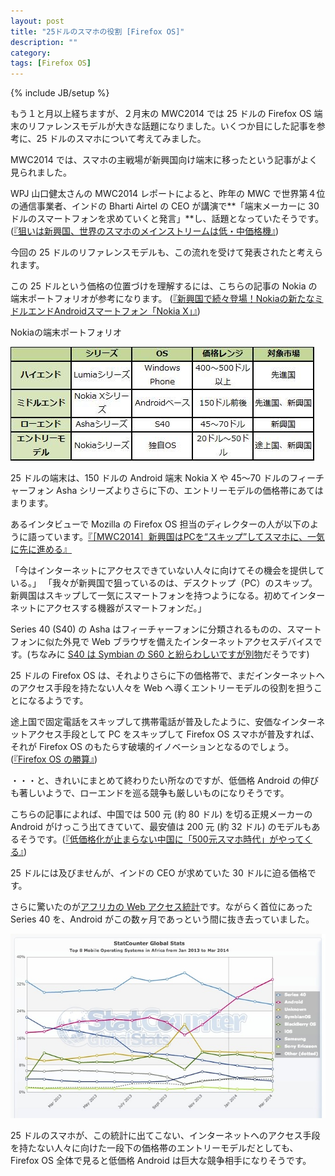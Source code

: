 ```yaml
---
layout: post
title: "25ドルのスマホの役割 [Firefox OS]"
description: ""
category: 
tags: [Firefox OS]
---
```

{% include JB/setup %}

もう１と月以上経ちますが、２月末の MWC2014 では 25 ドルの Firefox OS 端末のリファレンスモデルが大きな話題になりました。いくつか目にした記事を参考に、25 ドルのスマホについて考えてみました。

MWC2014 では、スマホの主戦場が新興国向け端末に移ったという記事がよく見られました。

WPJ 山口健太さんの MWC2014 レポートによると、昨年の MWC で世界第４位の通信事業者、インドの Bharti Airtel の CEO が講演で**「端末メーカーに 30 ドルのスマートフォンを求めていくと発言」**し、話題となっていたそうです。
([『狙いは新興国、世界のスマホのメインストリームは低・中価格機』](http://itpro.nikkeibp.co.jp/article/COLUMN/20140226/539384/))

今回の 25 ドルのリファレンスモデルも、この流れを受けて発表されたと考えられます。

この 25 ドルという価格の位置づけを理解するには、こちらの記事の Nokia の端末ポートフォリオが参考になります。
([『新興国で続々登場！Nokiaの新たなミドルエンドAndroidスマートフォン「Nokia X」』](http://wirelesswire.jp/compass_for_global_communication_industry/201403171055.html)) 

<div class="center small">Nokiaの端末ポートフォリオ</div>

![Nokia device portforio](/assets/posts/2014-04-08/nokia.jpg)

25 ドルの端末は、150 ドルの Android 端末 Nokia X や 45〜70 ドルのフィーチャーフォン Asha シリーズよりさらに下の、エントリーモデルの価格帯にあてはまります。

あるインタビューで Mozilla の Firefox OS 担当のディレクターの人が以下のように語っています。[『［MWC2014］新興国はPCを“スキップ”してスマホに、一気に先に進める』](http://itpro.nikkeibp.co.jp/article/Interview/20140321/545142/)

「今はインターネットにアクセスできていない人々に向けてその機会を提供している。」
「我々が新興国で狙っているのは、デスクトップ（PC）のスキップ。新興国はスキップして一気にスマートフォンを持つようになる。初めてインターネットにアクセスする機器がスマートフォンだ。」

Series 40 (S40) の Asha はフィーチャーフォンに分類されるものの、スマートフォンに似た外見で Web ブラウザを備えたインターネットアクセスデバイスです。(ちなみに [S40 は Symbian の S60 と紛らわしいですが別物](http://en.wikipedia.org/wiki/Series_40)だそうです)

25 ドルの Firefox OS は、それよりさらに下の価格帯で、まだインターネットへのアクセス手段を持たない人々を Web へ導くエントリーモデルの役割を担うことになるようです。

途上国で固定電話をスキップして携帯電話が普及したように、安価なインターネットアクセス手段として PC をスキップして Firefox OS スマホが普及すれば、それが Firefox OS のもたらす破壊的イノベーションとなるのでしょう。([『Firefox OS の勝算』](http://flatbird.github.io/2014/03/10/fxos-why/))

・・・と、きれいにまとめて終わりたい所なのですが、低価格 Android の伸びも著しいようで、ローエンドを巡る競争も厳しいものになりそうです。

こちらの記事によれば、中国では 500 元 (約 80 ドル) を切る正規メーカーの Android がけっこう出てきていて、最安値は 200 元 (約 32 ドル) のモデルもあるそうです。([『低価格化が止まらない中国に「500元スマホ時代」がやってくる』](http://www.itmedia.co.jp/mobile/articles/1312/09/news098.html))

25 ドルには及びませんが、インドの CEO が求めていた 30 ドルに迫る価格です。

さらに驚いたのが[アフリカの Web アクセス統計](http://gs.statcounter.com/#mobile_os-af-monthly-201301-201403)です。ながらく首位にあった Series 40 を、Android がこの数ヶ月であっという間に抜き去っていました。

![](/assets/posts/2014-04-08/StatCounter-os-af-monthly-201301-201403.jpg)

25 ドルのスマホが、この統計に出てこない、インターネットへのアクセス手段を持たない人々に向けた一段下の価格帯のエントリーモデルだとしても、Firefox OS 全体で見ると低価格 Android は巨大な競争相手になりそうです。


